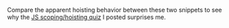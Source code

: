 Compare the apparent hoisting behavior between these two snippets to see why the [JS scoping/hoisting quiz](https://gist.github.com/getify/11336871) I posted surprises me.
